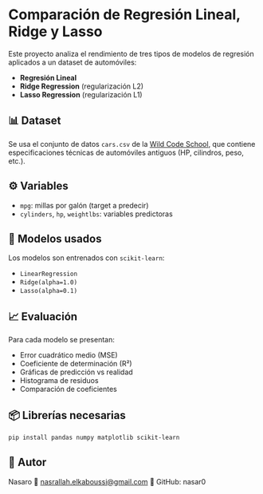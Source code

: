 # Comparación de Regresión Lineal, Ridge y Lasso

Este proyecto analiza el rendimiento de tres tipos de modelos de regresión aplicados a un dataset de automóviles:

- **Regresión Lineal**
- **Ridge Regression** (regularización L2)
- **Lasso Regression** (regularización L1)

## 📊 Dataset

Se usa el conjunto de datos `cars.csv` de la [Wild Code School](https://github.com/murpi/wilddata/blob/master/quests/cars.csv), que contiene especificaciones técnicas de automóviles antiguos (HP, cilindros, peso, etc.).

## ⚙️ Variables

- `mpg`: millas por galón (target a predecir)
- `cylinders`, `hp`, `weightlbs`: variables predictoras

## 🧠 Modelos usados

Los modelos son entrenados con `scikit-learn`:

- `LinearRegression`
- `Ridge(alpha=1.0)`
- `Lasso(alpha=0.1)`

## 📈 Evaluación

Para cada modelo se presentan:

- Error cuadrático medio (MSE)
- Coeficiente de determinación (R²)
- Gráficas de predicción vs realidad
- Histograma de residuos
- Comparación de coeficientes

## 📦 Librerías necesarias

```bash
pip install pandas numpy matplotlib scikit-learn
```
## 👤 Autor
Nasaro
📧 nasrallah.elkaboussi@gmail.com
🐙 GitHub: nasar0